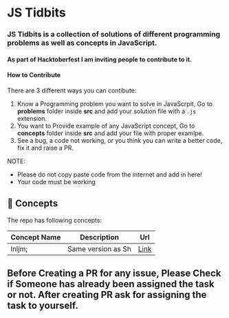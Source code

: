 # JS Tidbits

### JS Tidbits is a collection of solutions of different programming problems as well as concepts in JavaScript.  

#### As part of Hacktoberfest I am inviting people to contribute to it.

#### How to Contribute

There are 3 different ways you can contibute:

  1. Know a Programming problem you want to solve in JavaScrpit, Go to **problems** folder inside **src** and add your solution file with a `.js` extension.
  2. You want to Provide example of any JavaScript concept, Go to **concepts** folder inside **src** and add your file with proper examlpe.
  3. See a bug, a code not working, or you think you can write a better code, fix it and raise a PR.
  
 NOTE: 
  - Please do not copy paste code from the internet and add in here!
  - Your code must be working
  
## :notebook_with_decorative_cover: Concepts
The repo has following concepts:

| Concept Name        | Description                                                                 | Url                |
| --------------------| --------------------------------------------------------------------------- | -------------------|
| lnljm;              | Same version as Sh                                                          | [Link](https://exp.host/@amaurymartiny/shoot-i-smoke?release-channel=production-v1.6.8)  |



## Before Creating a PR for any issue, Please Check if Someone has already been assigned the task or not. After creating PR ask for assigning the task to yourself.
